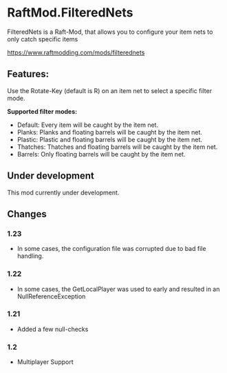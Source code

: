 # RaftMod.FilteredNets

FilteredNets is a Raft-Mod, that allows you to configure your item nets to only catch specific items

https://www.raftmodding.com/mods/filterednets

## Features:
 
Use the Rotate-Key (default is R) on an item net to select a specific filter mode.

**Supported filter modes:**

- Default: Every item will be caught by the item net.
- Planks: Planks and floating barrels will be caught by the item net.
- Plastic: Plastic and floating barrels will be caught by the item net.
- Thatches: Thatches and floating barrels will be caught by the item net.
- Barrels: Only floating barrels will be caught by the item net.

## Under development

This mod currently under development. 

## Changes

### 1.23

- In some cases, the configuration file was corrupted due to bad file handling.

### 1.22

- In some cases, the GetLocalPlayer was used to early and resulted in an NullReferenceException

### 1.21

- Added a few null-checks

### 1.2

- Multiplayer Support
